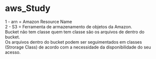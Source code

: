 # aws_Study
1 - arn = Amazon Resource Name<br>
2 - S3 = Ferramenta de armazenamento de objetos da Amazon. <br>
Bucket não tem classe quem tem classe são os arquivos de dentro do bucket.<br>
Os arquivos dentro do bucket podem ser seguimentados em classes (Strorage Class) de acordo com a necessidade da disponibilidade do seu acesso.<br>
